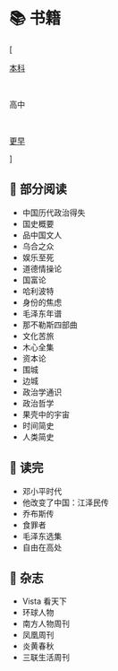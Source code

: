 # 📚 书籍


<div class="nav-tab">
  <p class="bord">[</p>
  <a href="../books"><p class="not">本科</p></a>&nbsp;
  <p class="now">高中</p>&nbsp;
  <a href="../books-earler"><p class="not">更早</p></a>
  <p class="bord">]</p>
</div>

<h2>🔖 部分阅读</h2>

- 中国历代政治得失
- 国史概要
- 品中国文人
- 乌合之众
- 娱乐至死
- 道德情操论
- 国富论
- 哈利波特
- 身份的焦虑
- 毛泽东年谱
- 那不勒斯四部曲
- 文化苦旅
- 木心全集
- 资本论
- 围城
- 边城
- 政治学通识
- 政治哲学
- 果壳中的宇宙
- 时间简史
- 人类简史


<h2>🔖 读完</h2>

- 邓小平时代
- 他改变了中国：江泽民传
- 乔布斯传
- 食罪者
- 毛泽东选集
- 自由在高处

<h2>🔖 杂志</h2>

- Vista 看天下
- 环球人物
- 南方人物周刊
- 凤凰周刊
- 炎黄春秋
- 三联生活周刊

